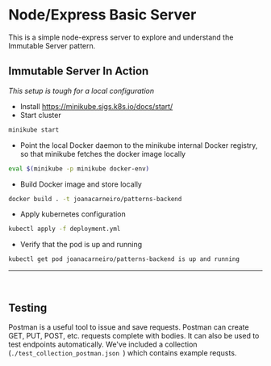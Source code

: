 # Node/Express Basic Server

This is a simple node-express server to explore and understand the Immutable Server pattern.

</pr>

## Immutable Server In Action

*This setup is tough for a local configuration*

- Install https://minikube.sigs.k8s.io/docs/start/ 
- Start cluster
```bash
minikube start
```

- Point the local Docker daemon to the minikube internal Docker registry, so that minikube fetches the docker image locally
```bash
eval $(minikube -p minikube docker-env)
```

- Build Docker image and store locally
```bash
docker build . -t joanacarneiro/patterns-backend
```

- Apply kubernetes configuration
```bash
kubectl apply -f deployment.yml
```

- Verify that the pod is up and running 
```bash
kubectl get pod joanacarneiro/patterns-backend is up and running
```

***

<br>

## Testing
Postman is a useful tool to issue and save requests. Postman can create GET, PUT, POST, etc. requests complete with bodies. It can also be used to test endpoints automatically. We've included a collection (`./test_collection_postman.json `) which contains example requsts.

